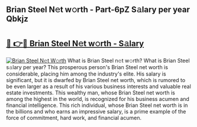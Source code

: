 ## Brian Steel N𝚎t w𝚘rth - Part-6pZ S𝚊lary per year Qbkjz

# <h2><a href="http://gc0fwuk.nevu.top/?p=Brian+Steel">🔗 👉🔴 Brian Steel N𝚎t w𝚘rth - S𝚊lary</a></h2>

[![Brian Steel N𝚎t W𝚘rth](https://i.imgur.com/Oavwk0R.jpeg)](http://gc0fwuk.nevu.top/?p=Brian+Steel)
What is Brian Steel n𝚎t w𝚘rth? What is Brian Steel s𝚊lary per year?
This prosperous person's Brian Steel net worth is considerable, placing him among the industry's elite. His salary is significant, but it is dwarfed by Brian Steel net worth, which is rumored to be even larger as a result of his various business interests and valuable real estate investments. This wealthy man, whose Brian Steel net worth is among the highest in the world, is recognized for his business acumen and financial intelligence. This rich individual, whose Brian Steel net worth is in the billions and who earns an impressive salary, is a prime example of the force of commitment, hard work, and financial acumen.
